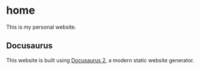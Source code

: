 # home

This is my personal website.

## Docusaurus

This website is built using [Docusaurus 2](https://docusaurus.io/), a modern static website generator.
